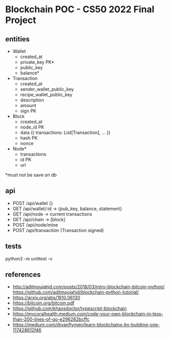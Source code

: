 # Blockchain POC - CS50 2022 Final Project

<!--
#### Video Demo:  <URL HERE>
<present your project to the world, as with slides, screenshots, voiceover, and/or live action. Your video should somehow include your project’s title, your name, your city and country, and any other details that you’d like to convey to viewers>

#### Description:
<several hundred words that describe things in detail>
<explain what your project is, what each of the files you wrote for the project contains and does, and if you debated certain design choices, explaining why you made them>
<If it is too short, the system will reject it>
https://github.com/ikatyang/emoji-cheat-sheet/blob/master/README.md
-->

<!--
##requirements:
- front: html, css and bootstrap
- back: python, flask, jinja
- sqlite3 (use amazon s3 for sqlite server https://www.sqlite.org/serverless.html)
## how to run
## concepts
Blockchain > _blockchain is a distributed database that allows direct transactions between two parties without the need of a central authority_
Hash > it's one side only algo. must popular is SHA256
Public Key Cryptography > authentication, where the public key verifies a holder of the paired. must popular RSA
JWT
Consensus > ""
## host
- https://pages.github.com/
- https://www.heroku.com/

-->
## entities

- Wallet
  - created_at
  - private_key PK*
  - public_key
  - balance*
- Transaction
  - created_at
  - sender_wallet_public_key
  - recipe_wallet_public_key
  - description
  - amount
  - sign PK
- Block
  - created_at
  - node_id PK
  - data ({ transactions: List[Transaction], ... })
  - hash PK
  - nonce
- Node*
  - transactions
  - id PK
  - url

*must not be save on db

## api

- POST /api/wallet {}
- GET  /api/wallet/:id -> {pub_key, balance, statement}
- GET  /api/node -> current transactions
- GET  /api/chain -> [block]
- POST /api/node/mine
- POST /api/transaction {Transaction signed}

<!--
## next steps

curl localhost:5000/
curl localhost:5000/api/chain
curl localhost:5000/api/node
curl -X POST localhost:5000/api/node/mine
curl -X POST localhost:5000/api/wallet
curl -X POST localhost:5000/api/transaction \
  --header 'Content-Type: application/json' \
  --data-raw '{
    "sender_public_key": "sender_public_key",
    "recipient_public_key": "recipient_public_key",
    "amount": 15.50,
    "description": null
  }'

curl localhost:5000/api/wallet/mock_key

- api
  - POST /api/wallet {}
  -  GET /api/wallet/:id -> {pub_key, balance, statement}
  -  GET /api/node -> current transactions
  -  GET /api/chain -> [block]
  - POST /api/node/mine
  - POST /api/transaction {Transaction signed}
- frontend
  - create wallet
  - view wallet -> show balance and statement (node transactions in PENDING and chain transactions APPROVEDS)
  - transactions view -> show current node transactions in pending and chain transactions approveds
  - block view -> show all blockchain table
  - force mine button
  - submit transaction
- DB - try serveless sqlite3 (try s3)
- sync transactions and chain with other nodes
- deploy on heroku or other serveless

## improvements

- swagger
-->

## tests

python3 -m unittest -v
<!-- TODO move to Makefile -->

## references

- http://adilmoujahid.com/posts/2018/03/intro-blockchain-bitcoin-python/ https://github.com/adilmoujahid/blockchain-python-tutorial/
- https://arxiv.org/abs/1810.06130
- https://bitcoin.org/bitcoin.pdf
- https://github.com/khaosdoctor/typescript-blockchain
- https://mycoralhealth.medium.com/code-your-own-blockchain-in-less-than-200-lines-of-go-e296282bcffc
- https://medium.com/@vanflymen/learn-blockchains-by-building-one-117428612f46

